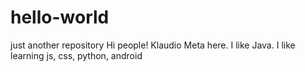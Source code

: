 # hello-world
just another repository
Hi people!
Klaudio Meta here. I like Java. I like learning js, css, python, android
